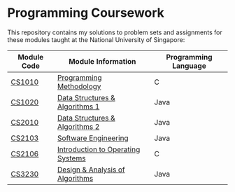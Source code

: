 # Programming Coursework
This repository contains my solutions to problem sets and assignments for these modules taught at the National University of Singapore:

Module Code | Module Information | Programming Language
---------- | ---------- | ----------
[CS1010](https://github.com/Sheikh-Umar/programming-coursework/tree/master/cs1010) | [Programming Methodology](https://nusmods.com/modules/CS1010/programming-methodology)| C
[CS1020](https://github.com/Sheikh-Umar/programming-coursework/tree/master/cs1020) | [Data Structures & Algorithms 1](https://nusmods.com/modules/CS1020/data-structures-and-algorithms-i)| Java
[CS2010](https://github.com/Sheikh-Umar/programming-coursework/tree/master/cs2010) | [Data Structures & Algorithms 2](https://nusmods.com/archive/CS2010/2016-2017/data-structures-and-algorithms-ii) | Java
[CS2103](https://github.com/Sheikh-Umar/cs2103)                                    | [Software Engineering](https://nusmods.com/modules/CS2103/software-engineering) | Java
[CS2106](https://github.com/Sheikh-Umar/programming-coursework/tree/master/cs2106) | [Introduction to Operating Systems](https://nusmods.com/modules/CS2106/introduction-to-operating-systems) | C
[CS3230](https://github.com/Sheikh-Umar/programming-coursework/tree/master/cs3230) | [Design & Analysis of Algorithms](https://nusmods.com/modules/CS3230/design-and-analysis-of-algorithms) | Java
